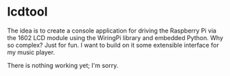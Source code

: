 # lcdtool
The idea is to create a console application for driving the Raspberry Pi via the 1602 LCD module using the WiringPi library and embedded Python. Why so complex?
Just for fun. I want to build on it some extensible interface for my music player.

There is nothing working yet; I'm sorry.
